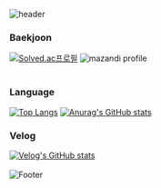 ![header](https://capsule-render.vercel.app/api?type=shark&color=auto&height=200&section=header&text=TaewoongKim&fontSize=100)
<br>
### Baekjoon
[![Solved.ac프로필](http://mazassumnida.wtf/api/v2/generate_badge?boj=twkim8548)](https://solved.ac/twkim8548)
![mazandi profile](http://mazandi.herokuapp.com/api?handle=twkim8548&theme=warm)
<br><br>

### Language
[![Top Langs](https://github-readme-stats.vercel.app/api/top-langs/?username=twkim8548)](https://github.com/twkim8548)
[![Anurag's GitHub stats](https://github-readme-stats.vercel.app/api?username=twkim8548&show_icons=true&theme=radical)](https://github.com/twkim8548)
<br>

### Velog
[![Velog's GitHub stats](https://velog-readme-stats.vercel.app/api?name=twkim8548)](https://velog.io/@twkim8548)
<br><br>
![Footer](https://capsule-render.vercel.app/api?type=waving&color=auto&height=200&section=footer)

<!--
**twkim8548/twkim8548** is a ✨ _special_ ✨ repository because its `README.md` (this file) appears on your GitHub profile.

Here are some ideas to get you started:

- 🔭 I’m currently working on ...
- 🌱 I’m currently learning ...
- 👯 I’m looking to collaborate on ...
- 🤔 I’m looking for help with ...
- 💬 Ask me about ...
- 📫 How to reach me: ...
- 😄 Pronouns: ...
- ⚡ Fun fact: ...
-->
